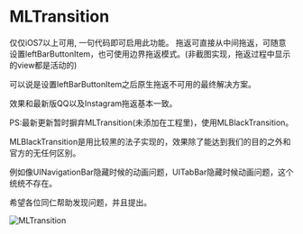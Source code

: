 MLTransition
============

仅仅iOS7以上可用, 一句代码即可启用此功能。
拖返可直接从中间拖返，可随意设置leftBarButtonItem，也可使用边界拖返模式。(非截图实现，拖返过程中显示的view都是活动的)  

可以说是设置leftBarButtonItem之后原生拖返不可用的最终解决方案。

效果和最新版QQ以及Instagram拖返基本一致。

PS:最新更新暂时摒弃MLTransition(未添加在工程里)，使用MLBlackTransition。

MLBlackTransition是用比较黑的法子实现的，效果除了能达到我们的目的之外和官方的无任何区别。

例如像UINavigationBar隐藏时候的动画问题，UITabBar隐藏时候动画问题，这个统统不存在。

希望各位同仁帮助发现问题，并且提出。

![MLTransition](https://raw.githubusercontent.com/molon/MLTransition/master/MLTransition.gif)
